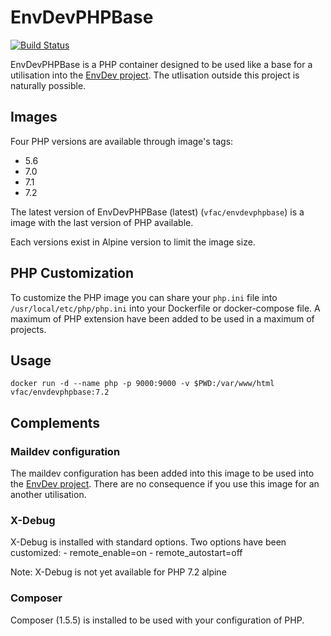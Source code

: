 # EnvDevPHPBase

[![Build Status](https://travis-ci.org/vfalies/EnvDevPHPBase.svg?branch=master)](https://travis-ci.org/vfalies/EnvDevPHPBase)

EnvDevPHPBase is a PHP container designed to be used like a base for a utilisation into the [EnvDev project](https://vfac.fr/projects/envdev).
The utlisation outside this project is naturally possible.

## Images

Four PHP versions are available through image's tags:

- 5.6 
- 7.0 
- 7.1 
- 7.2 

The latest version of EnvDevPHPBase (latest) (`vfac/envdevphpbase`) is a image with the last version of PHP available.

Each versions exist in Alpine version to limit the image size.

## PHP Customization

To customize the PHP image you can share your `php.ini` file into `/usr/local/etc/php/php.ini` into your Dockerfile or docker-compose file.
A maximum of PHP extension have been added to be used in a maximum of projects.

## Usage

```
docker run -d --name php -p 9000:9000 -v $PWD:/var/www/html vfac/envdevphpbase:7.2
```

## Complements

### Maildev configuration

The maildev configuration has been added into this image to be used into the [EnvDev project](https://vfac.fr/projects/envdev).
There are no consequence if you use this image for an another utilisation.

### X-Debug

X-Debug is installed with standard options.
Two options have been customized: 
    - remote_enable=on
    - remote_autostart=off

Note: X-Debug is not yet available for PHP 7.2 alpine

### Composer

Composer (1.5.5) is installed to be used with your configuration of PHP.